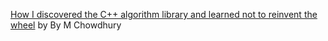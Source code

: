 [How I discovered the C++ algorithm library and learned not to reinvent the wheel](https://www.freecodecamp.org/news/how-i-discovered-the-c-algorithm-library-and-learned-not-to-reinvent-the-wheel-2398a34e23e3/)
by By M Chowdhury
